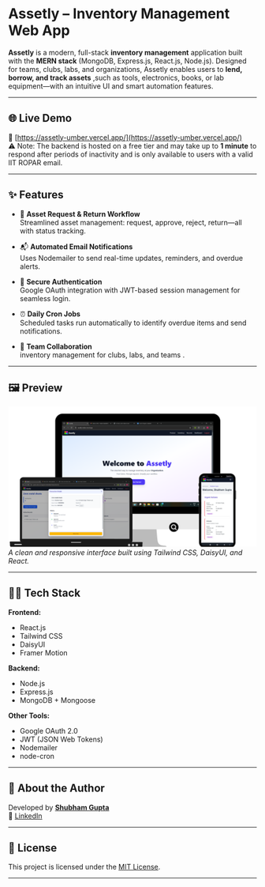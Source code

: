 
# Assetly – Inventory Management Web App

**Assetly** is a modern, full-stack **inventory management** application built with the **MERN stack** (MongoDB, Express.js, React.js, Node.js). Designed for teams, clubs, labs, and organizations, Assetly enables users to **lend, borrow, and track assets** ,such as tools, electronics, books, or lab equipment—with an intuitive UI and smart automation features.

---

## 🌐 Live Demo

🔗 [https://assetly-umber.vercel.app/](https://assetly-umber.vercel.app/)  
⚠️ Note: The backend is hosted on a free tier and may take up to **1 minute** to respond after periods of inactivity and is only available to users with a valid IIT ROPAR email.

---
## ✨ Features

- 🔁 **Asset Request & Return Workflow**  
  Streamlined asset management: request, approve, reject, return—all with status tracking.

- 📬 **Automated Email Notifications**  
  Uses Nodemailer to send real-time updates, reminders, and overdue alerts.

- 🔐 **Secure Authentication**  
  Google OAuth integration with JWT-based session management for seamless login.

- ⏰ **Daily Cron Jobs**  
  Scheduled tasks run automatically to identify overdue items and send notifications.

- 👥 **Team Collaboration**  
  inventory management for clubs, labs, and teams .

---

## 🖼️ Preview

![Website Screenshot](assets/demoimg.png)  
_A clean and responsive interface built using Tailwind CSS, DaisyUI, and React._

---

## 🧑‍💻 Tech Stack

**Frontend:**
- React.js  
- Tailwind CSS  
- DaisyUI  
- Framer Motion

**Backend:**
- Node.js  
- Express.js  
- MongoDB + Mongoose

**Other Tools:**
- Google OAuth 2.0  
- JWT (JSON Web Tokens)  
- Nodemailer  
- node-cron

---

## 👤 About the Author

Developed by [**Shubham Gupta**](https://github.com/shubhamgupta1017)  
🔗 [LinkedIn](https://www.linkedin.com/in/shubham259gupta/)

---

## 📜 License

This project is licensed under the [MIT License](https://chatgpt.com/c/LICENSE).

---
